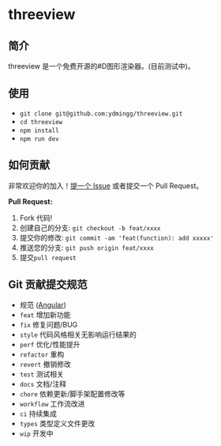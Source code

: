 # threeview

## 简介

threeview 是一个免费开源的#D图形渲染器。(目前测试中)。


## 使用

- `git clone git@github.com:ydmingg/threeview.git`
- `cd threeview`
- `npm install`
- `npm run dev`


## 如何贡献

非常欢迎你的加入！[提一个 Issue](https://github.com/ydmingg/threeview/issues/new) 或者提交一个 Pull Request。

**Pull Request:**

1. Fork 代码!
2. 创建自己的分支: `git checkout -b feat/xxxx`
3. 提交你的修改: `git commit -am 'feat(function): add xxxxx'`
4. 推送您的分支: `git push origin feat/xxxx`
5. 提交`pull request`


## Git 贡献提交规范

- 规范 ([Angular](https://github.com/conventional-changelog/conventional-changelog/tree/master/packages/conventional-changelog-angular))
- `feat` 增加新功能
- `fix` 修复问题/BUG
- `style` 代码风格相关无影响运行结果的
- `perf` 优化/性能提升
- `refactor` 重构
- `revert` 撤销修改
- `test` 测试相关
- `docs` 文档/注释
- `chore` 依赖更新/脚手架配置修改等
- `workflow` 工作流改进
- `ci` 持续集成
- `types` 类型定义文件更改
- `wip` 开发中